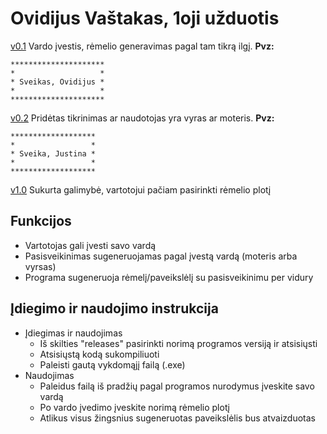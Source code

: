 # Ovidijus Vaštakas, 1oji užduotis

[v0.1](https://github.com/OvidijusV/1Uzduotis-OOP/tree/v0.1) Vardo įvestis, rėmelio generavimas pagal tam tikrą ilgį.
**Pvz:**

```
*********************
*                   *
* Sveikas, Ovidijus *
*                   *
*********************
```
[v0.2](https://github.com/OvidijusV/1Uzduotis-OOP/tree/v0.2) Pridėtas tikrinimas ar naudotojas yra vyras ar moteris.
**Pvz:**

```
*******************
*                 *
* Sveika, Justina *
*                 *
*******************
```
[v1.0](https://github.com/OvidijusV/1Uzduotis-OOP/tree/v1.0) Sukurta galimybė, vartotojui pačiam pasirinkti rėmelio plotį

## Funkcijos
* Vartotojas gali įvesti savo vardą
* Pasisveikinimas sugeneruojamas pagal įvestą vardą (moteris arba vyrsas)
* Programa sugeneruoja rėmelį/paveikslėlį su pasisveikinimu per vidury

## Įdiegimo ir naudojimo instrukcija
* Įdiegimas ir naudojimas
  * Iš skilties "releases" pasirinkti norimą programos versiją ir atsisiųsti
  * Atsisiųstą kodą sukompiliuoti
  * Paleisti gautą vykdomąjį failą (.exe)
* Naudojimas
  * Paleidus failą iš pradžių pagal programos nurodymus įveskite savo vardą
  * Po vardo įvedimo įveskite norimą rėmelio plotį
  * Atlikus visus žingsnius sugeneruotas paveikslėlis bus atvaizduotas

